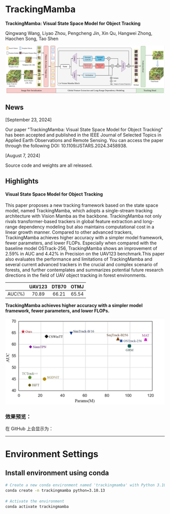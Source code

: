 # TrackingMamba

**TrackingMamba: Visual State Space Model for Object Tracking**

Qingwang Wang, Liyao Zhou, Pengcheng Jin, Xin Qu, Hangwei Zhong, Haochen Song, Tao Shen

![](https://github.com/KustTeamWQW/TrackingMamba/blob/main/img/trackingmamba_framework.JPG)

## News

[September 23, 2024]

Our paper "TrackingMamba: Visual State Space Model for Object Tracking" has been accepted and published in the IEEE Journal of Selected Topics in Applied Earth Observations and Remote Sensing. You can access the paper through the following DOI: 10.1109/JSTARS.2024.3458938.

[August 7, 2024]

Source code and weights are all released.

## Highlights

#### **Visual State Space Model for Object Tracking**

This paper proposes a new tracking framework based on the state space model, named TrackingMamba, which adopts a single-stream tracking architecture with Vision Mamba as the backbone. TrackingMamba not only rivals transformer-based trackers in global feature extraction and long-range dependency modeling but also maintains computational cost in a linear growth manner.  Compared to other advanced trackers, TrackingMamba achieves higher accuracy with a simpler model framework, fewer parameters, and lower FLOPs. Especially when compared with the baseline model OSTrack-256, TrackingMamba shows an improvement of 2.59\% in AUC and 4.42\% in Precision on the UAV123 benchmark.This paper also evaluates the performance and limitations of TrackingMamba and several current advanced trackers in the crucial and complex scenario of forests, and further contemplates and summarizes potential future research directions in the field of UAV object tracking in forest environments.

|       | UAV123 | DTB70 | OTMJ |
|:------|:------:|:-----:|:----:|
| AUC(%) | 70.89  | 66.21 | 65.54 |


**TrackingMamba achieves higher accuracy with a simpler model framework, fewer parameters, and lower FLOPs.**

![](https://github.com/KustTeamWQW/TrackingMamba/blob/main/img/AUC_params.png)


### 效果预览：
在 GitHub 上会显示为：

---

# Environment Settings

## Install environment using conda

```bash
# Create a new conda environment named 'trackingmamba' with Python 3.10.13
conda create -n trackingmamba python=3.10.13

# Activate the environment
conda activate trackingmamba
